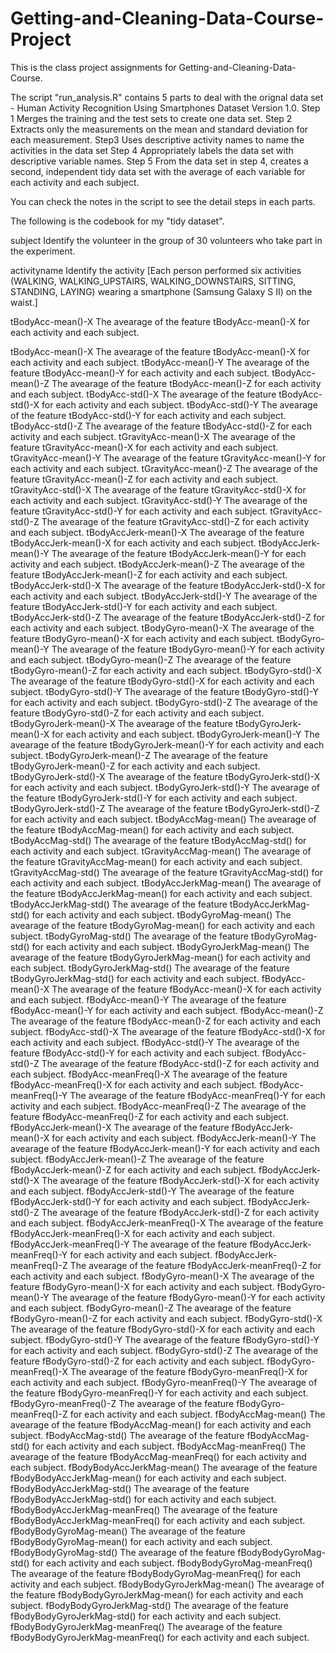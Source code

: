 # Getting-and-Cleaning-Data-Course-Project
This is the class project assignments for Getting-and-Cleaning-Data-Course.

The script "run_analysis.R" contains 5 parts to deal with the orignal data set - Human Activity Recognition Using Smartphones Dataset Version 1.0.
Step 1 Merges the training and the test sets to create one data set.
Step 2 Extracts only the measurements on the mean and standard deviation for each measurement.
Step3 Uses descriptive activity names to name the activities in the data set
Step 4 Appropriately labels the data set with descriptive variable names. 
Step 5 From the data set in step 4, creates a second, independent tidy data set with the average of each variable
for each activity and each subject.

You can check the notes in the script to see the detail steps in each parts.

The following is the codebook for my "tidy dataset".

subject
  Identify the volunteer in the group of 30 volunteers who take part in the experiment.
  
activityname
  Identify the activity [Each person performed six activities (WALKING, WALKING_UPSTAIRS, WALKING_DOWNSTAIRS, SITTING, STANDING,   LAYING) wearing a smartphone (Samsung Galaxy S II) on the waist.]
  
tBodyAcc-mean()-X
  The avearage of the feature tBodyAcc-mean()-X for each activity and each subject.

tBodyAcc-mean()-X  The avearage of the feature tBodyAcc-mean()-X for each activity and each subject.
tBodyAcc-mean()-Y  The avearage of the feature tBodyAcc-mean()-Y for each activity and each subject.
tBodyAcc-mean()-Z  The avearage of the feature tBodyAcc-mean()-Z for each activity and each subject.
tBodyAcc-std()-X  The avearage of the feature tBodyAcc-std()-X for each activity and each subject.
tBodyAcc-std()-Y  The avearage of the feature tBodyAcc-std()-Y for each activity and each subject.
tBodyAcc-std()-Z  The avearage of the feature tBodyAcc-std()-Z for each activity and each subject.
tGravityAcc-mean()-X  The avearage of the feature tGravityAcc-mean()-X for each activity and each subject.
tGravityAcc-mean()-Y  The avearage of the feature tGravityAcc-mean()-Y for each activity and each subject.
tGravityAcc-mean()-Z  The avearage of the feature tGravityAcc-mean()-Z for each activity and each subject.
tGravityAcc-std()-X  The avearage of the feature tGravityAcc-std()-X for each activity and each subject.
tGravityAcc-std()-Y  The avearage of the feature tGravityAcc-std()-Y for each activity and each subject.
tGravityAcc-std()-Z  The avearage of the feature tGravityAcc-std()-Z for each activity and each subject.
tBodyAccJerk-mean()-X  The avearage of the feature tBodyAccJerk-mean()-X for each activity and each subject.
tBodyAccJerk-mean()-Y  The avearage of the feature tBodyAccJerk-mean()-Y for each activity and each subject.
tBodyAccJerk-mean()-Z  The avearage of the feature tBodyAccJerk-mean()-Z for each activity and each subject.
tBodyAccJerk-std()-X  The avearage of the feature tBodyAccJerk-std()-X for each activity and each subject.
tBodyAccJerk-std()-Y  The avearage of the feature tBodyAccJerk-std()-Y for each activity and each subject.
tBodyAccJerk-std()-Z  The avearage of the feature tBodyAccJerk-std()-Z for each activity and each subject.
tBodyGyro-mean()-X  The avearage of the feature tBodyGyro-mean()-X for each activity and each subject.
tBodyGyro-mean()-Y  The avearage of the feature tBodyGyro-mean()-Y for each activity and each subject.
tBodyGyro-mean()-Z  The avearage of the feature tBodyGyro-mean()-Z for each activity and each subject.
tBodyGyro-std()-X  The avearage of the feature tBodyGyro-std()-X for each activity and each subject.
tBodyGyro-std()-Y  The avearage of the feature tBodyGyro-std()-Y for each activity and each subject.
tBodyGyro-std()-Z  The avearage of the feature tBodyGyro-std()-Z for each activity and each subject.
tBodyGyroJerk-mean()-X  The avearage of the feature tBodyGyroJerk-mean()-X for each activity and each subject.
tBodyGyroJerk-mean()-Y  The avearage of the feature tBodyGyroJerk-mean()-Y for each activity and each subject.
tBodyGyroJerk-mean()-Z  The avearage of the feature tBodyGyroJerk-mean()-Z for each activity and each subject.
tBodyGyroJerk-std()-X  The avearage of the feature tBodyGyroJerk-std()-X for each activity and each subject.
tBodyGyroJerk-std()-Y  The avearage of the feature tBodyGyroJerk-std()-Y for each activity and each subject.
tBodyGyroJerk-std()-Z  The avearage of the feature tBodyGyroJerk-std()-Z for each activity and each subject.
tBodyAccMag-mean()  The avearage of the feature tBodyAccMag-mean() for each activity and each subject.
tBodyAccMag-std()  The avearage of the feature tBodyAccMag-std() for each activity and each subject.
tGravityAccMag-mean()  The avearage of the feature tGravityAccMag-mean() for each activity and each subject.
tGravityAccMag-std()  The avearage of the feature tGravityAccMag-std() for each activity and each subject.
tBodyAccJerkMag-mean()  The avearage of the feature tBodyAccJerkMag-mean() for each activity and each subject.
tBodyAccJerkMag-std()  The avearage of the feature tBodyAccJerkMag-std() for each activity and each subject.
tBodyGyroMag-mean()  The avearage of the feature tBodyGyroMag-mean() for each activity and each subject.
tBodyGyroMag-std()  The avearage of the feature tBodyGyroMag-std() for each activity and each subject.
tBodyGyroJerkMag-mean()  The avearage of the feature tBodyGyroJerkMag-mean() for each activity and each subject.
tBodyGyroJerkMag-std()  The avearage of the feature tBodyGyroJerkMag-std() for each activity and each subject.
fBodyAcc-mean()-X  The avearage of the feature fBodyAcc-mean()-X for each activity and each subject.
fBodyAcc-mean()-Y  The avearage of the feature fBodyAcc-mean()-Y for each activity and each subject.
fBodyAcc-mean()-Z  The avearage of the feature fBodyAcc-mean()-Z for each activity and each subject.
fBodyAcc-std()-X  The avearage of the feature fBodyAcc-std()-X for each activity and each subject.
fBodyAcc-std()-Y  The avearage of the feature fBodyAcc-std()-Y for each activity and each subject.
fBodyAcc-std()-Z  The avearage of the feature fBodyAcc-std()-Z for each activity and each subject.
fBodyAcc-meanFreq()-X  The avearage of the feature fBodyAcc-meanFreq()-X for each activity and each subject.
fBodyAcc-meanFreq()-Y  The avearage of the feature fBodyAcc-meanFreq()-Y for each activity and each subject.
fBodyAcc-meanFreq()-Z  The avearage of the feature fBodyAcc-meanFreq()-Z for each activity and each subject.
fBodyAccJerk-mean()-X  The avearage of the feature fBodyAccJerk-mean()-X for each activity and each subject.
fBodyAccJerk-mean()-Y  The avearage of the feature fBodyAccJerk-mean()-Y for each activity and each subject.
fBodyAccJerk-mean()-Z  The avearage of the feature fBodyAccJerk-mean()-Z for each activity and each subject.
fBodyAccJerk-std()-X  The avearage of the feature fBodyAccJerk-std()-X for each activity and each subject.
fBodyAccJerk-std()-Y  The avearage of the feature fBodyAccJerk-std()-Y for each activity and each subject.
fBodyAccJerk-std()-Z  The avearage of the feature fBodyAccJerk-std()-Z for each activity and each subject.
fBodyAccJerk-meanFreq()-X  The avearage of the feature fBodyAccJerk-meanFreq()-X for each activity and each subject.
fBodyAccJerk-meanFreq()-Y  The avearage of the feature fBodyAccJerk-meanFreq()-Y for each activity and each subject.
fBodyAccJerk-meanFreq()-Z  The avearage of the feature fBodyAccJerk-meanFreq()-Z for each activity and each subject.
fBodyGyro-mean()-X  The avearage of the feature fBodyGyro-mean()-X for each activity and each subject.
fBodyGyro-mean()-Y  The avearage of the feature fBodyGyro-mean()-Y for each activity and each subject.
fBodyGyro-mean()-Z  The avearage of the feature fBodyGyro-mean()-Z for each activity and each subject.
fBodyGyro-std()-X  The avearage of the feature fBodyGyro-std()-X for each activity and each subject.
fBodyGyro-std()-Y  The avearage of the feature fBodyGyro-std()-Y for each activity and each subject.
fBodyGyro-std()-Z  The avearage of the feature fBodyGyro-std()-Z for each activity and each subject.
fBodyGyro-meanFreq()-X  The avearage of the feature fBodyGyro-meanFreq()-X for each activity and each subject.
fBodyGyro-meanFreq()-Y  The avearage of the feature fBodyGyro-meanFreq()-Y for each activity and each subject.
fBodyGyro-meanFreq()-Z  The avearage of the feature fBodyGyro-meanFreq()-Z for each activity and each subject.
fBodyAccMag-mean()  The avearage of the feature fBodyAccMag-mean() for each activity and each subject.
fBodyAccMag-std()  The avearage of the feature fBodyAccMag-std() for each activity and each subject.
fBodyAccMag-meanFreq()  The avearage of the feature fBodyAccMag-meanFreq() for each activity and each subject.
fBodyBodyAccJerkMag-mean()  The avearage of the feature fBodyBodyAccJerkMag-mean() for each activity and each subject.
fBodyBodyAccJerkMag-std()  The avearage of the feature fBodyBodyAccJerkMag-std() for each activity and each subject.
fBodyBodyAccJerkMag-meanFreq()  The avearage of the feature fBodyBodyAccJerkMag-meanFreq() for each activity and each subject.
fBodyBodyGyroMag-mean()  The avearage of the feature fBodyBodyGyroMag-mean() for each activity and each subject.
fBodyBodyGyroMag-std()  The avearage of the feature fBodyBodyGyroMag-std() for each activity and each subject.
fBodyBodyGyroMag-meanFreq()  The avearage of the feature fBodyBodyGyroMag-meanFreq() for each activity and each subject.
fBodyBodyGyroJerkMag-mean()  The avearage of the feature fBodyBodyGyroJerkMag-mean() for each activity and each subject.
fBodyBodyGyroJerkMag-std()  The avearage of the feature fBodyBodyGyroJerkMag-std() for each activity and each subject.
fBodyBodyGyroJerkMag-meanFreq()  The avearage of the feature fBodyBodyGyroJerkMag-meanFreq() for each activity and each subject.
